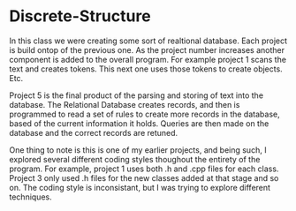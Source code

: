 # Discrete-Structure
In this class we were creating some sort of realtional database.
Each project is build ontop of the previous one.
As the project number increases another component is added to the overall program.
For example project 1 scans the text and creates tokens.
This next one uses those tokens to create objects.
Etc.

Project 5 is the final product of the parsing and storing of text into the database.
The Relational Database creates records, and then is programmed to read a set of rules to create more records in the database, based of the current information it holds.
Queries are then made on the database and the correct records are retuned.

One thing to note is this is one of my earlier projects, and being such, I explored several different coding styles thoughout the entirety of the program.
For example, project 1 uses both .h and .cpp files for each class. Project 3 only used .h files for the new classes added at that stage and so on.
The coding style is inconsistant, but I was trying to explore different techniques.
